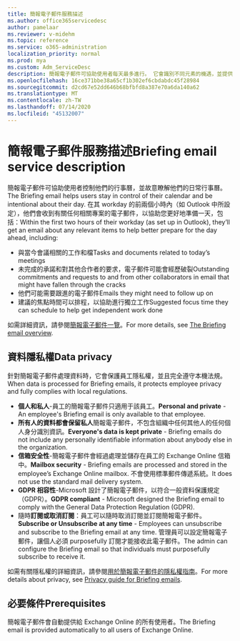 ```yaml
---
title: 簡報電子郵件服務描述
ms.author: office365servicedesc
author: pamelaar
ms.reviewer: v-midehm
ms.topic: reference
ms.service: o365-administration
localization_priority: normal
ms.prod: mya
ms.custom: Adm_ServiceDesc
description: 簡報電子郵件可協助使用者每天最多進行。 它會識別不同元素的機遇，並提供及時的提醒。
ms.openlocfilehash: 16ce371bbe38a65cf1b302ef6cbdabdc45f28984
ms.sourcegitcommit: d2cd67e52dd646b68bfbfd8a387e70a6da140a62
ms.translationtype: MT
ms.contentlocale: zh-TW
ms.lasthandoff: 07/14/2020
ms.locfileid: "45132007"
---
```

# <a name="briefing-email-service-description"></a><span data-ttu-id="23f70-104">簡報電子郵件服務描述</span><span class="sxs-lookup"><span data-stu-id="23f70-104">Briefing email service description</span></span>

<span data-ttu-id="23f70-105">簡報電子郵件可協助使用者控制他們的行事曆，並故意瞭解他們的日常行事曆。</span><span class="sxs-lookup"><span data-stu-id="23f70-105">The Briefing email helps users stay in control of their calendar and be intentional about their day.</span></span> <span data-ttu-id="23f70-106">在其 workday 的前兩個小時內（如 Outlook 中所設定），他們會收到有關任何相關專案的電子郵件，以協助您更好地準備一天，包括：</span><span class="sxs-lookup"><span data-stu-id="23f70-106">Within the first two hours of their workday (as set up in Outlook), they’ll get an email about any relevant items to help better prepare for the day ahead, including:</span></span>

* <span data-ttu-id="23f70-107">與當今會議相關的工作和檔</span><span class="sxs-lookup"><span data-stu-id="23f70-107">Tasks and documents related to today’s meetings</span></span>
* <span data-ttu-id="23f70-108">未完成的承諾和對其他合作者的要求，電子郵件可能會經歷破裂</span><span class="sxs-lookup"><span data-stu-id="23f70-108">Outstanding commitments and requests to and from other collaborators in email that might have fallen through the cracks</span></span>
* <span data-ttu-id="23f70-109">他們可能需要跟進的電子郵件</span><span class="sxs-lookup"><span data-stu-id="23f70-109">Emails they might need to follow up on</span></span>
* <span data-ttu-id="23f70-110">建議的焦點時間可以排程，以協助進行獨立工作</span><span class="sxs-lookup"><span data-stu-id="23f70-110">Suggested focus time they can schedule to help get independent work done</span></span>

<span data-ttu-id="23f70-111">如需詳細資訊，請參閱[簡報電子郵件一覽](https://docs.microsoft.com/Briefing/be-overview)。</span><span class="sxs-lookup"><span data-stu-id="23f70-111">For more details, see [The Briefing email overview](https://docs.microsoft.com/Briefing/be-overview).</span></span>

## <a name="data-privacy"></a><span data-ttu-id="23f70-112">資料隱私權</span><span class="sxs-lookup"><span data-stu-id="23f70-112">Data privacy</span></span>

<span data-ttu-id="23f70-113">針對簡報電子郵件處理資料時，它會保護員工隱私權，並且完全遵守本機法規。</span><span class="sxs-lookup"><span data-stu-id="23f70-113">When data is processed for Briefing emails, it protects employee privacy and fully complies with local regulations.</span></span>

* <span data-ttu-id="23f70-114">**個人和私人**-員工的簡報電子郵件只適用于該員工。</span><span class="sxs-lookup"><span data-stu-id="23f70-114">**Personal and private** - An employee's Briefing email is only available to that employee.</span></span>
* <span data-ttu-id="23f70-115">**所有人的資料都會保留私人**簡報電子郵件，不包含組織中任何其他人的任何個人身分識別資訊。</span><span class="sxs-lookup"><span data-stu-id="23f70-115">**Everyone's data is kept private** - Briefing emails do not include any personally identifiable information about anybody else in the organization.</span></span>
* <span data-ttu-id="23f70-116">**信箱安全性**-簡報電子郵件會經過處理並儲存在員工的 Exchange Online 信箱中。</span><span class="sxs-lookup"><span data-stu-id="23f70-116">**Mailbox security** - Briefing emails are processed and stored in the employee’s Exchange Online mailbox.</span></span> <span data-ttu-id="23f70-117">不會使用標準郵件傳遞系統。</span><span class="sxs-lookup"><span data-stu-id="23f70-117">It does not use the standard mail delivery system.</span></span>
* <span data-ttu-id="23f70-118">**GDPR 相容性**-Microsoft 設計了簡報電子郵件，以符合一般資料保護規定（GDPR）。</span><span class="sxs-lookup"><span data-stu-id="23f70-118">**GDPR compliant** - Microsoft designed the Briefing email to comply with the General Data Protection Regulation (GDPR).</span></span>
* <span data-ttu-id="23f70-119">隨時**訂閱或取消訂閱**：員工可以隨時取消訂閱並訂閱簡報電子郵件。</span><span class="sxs-lookup"><span data-stu-id="23f70-119">**Subscribe or Unsubscribe at any time** - Employees can unsubscribe and subscribe to the Briefing email at any time.</span></span> <span data-ttu-id="23f70-120">管理員可以設定簡報電子郵件，讓個人必須 purposefully 訂閱才能接收此電子郵件。</span><span class="sxs-lookup"><span data-stu-id="23f70-120">The admin can configure the Briefing email so that individuals must purposefully subscribe to receive it.</span></span>

<span data-ttu-id="23f70-121">如需有關隱私權的詳細資訊，請參閱[用於簡報電子郵件的隱私權指南](https://docs.microsoft.com/Briefing/be-privacy)。</span><span class="sxs-lookup"><span data-stu-id="23f70-121">For more details about privacy, see [Privacy guide for Briefing emails](https://docs.microsoft.com/Briefing/be-privacy).</span></span>

## <a name="prerequisites"></a><span data-ttu-id="23f70-122">必要條件</span><span class="sxs-lookup"><span data-stu-id="23f70-122">Prerequisites</span></span>

<span data-ttu-id="23f70-123">簡報電子郵件會自動提供給 Exchange Online 的所有使用者。</span><span class="sxs-lookup"><span data-stu-id="23f70-123">The Briefing email is provided automatically to all users of Exchange Online.</span></span>